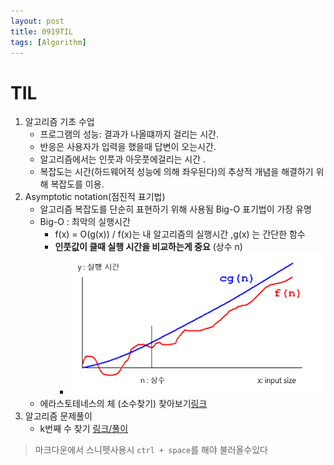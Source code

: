 ```yaml
---
layout: post
title: 0919TIL
tags: [Algorithm]
---
```


# TIL

1. 알고리즘 기초 수업
   - 프로그램의 성능: 결과가 나올떄까지 걸리는 시간.
   - 반응은 사용자가 입력을 했을때 답변이 오는시간.
   - 알고리즘에서는 인풋과 아웃풋에걸리는 시간 .
   - 복잡도는 시간(하드웨어적 성능에 의해 좌우된다)의 추상적 개념을 해결하기 위해 복잡도를 이용.
2. Asymptotic notation(점진적 표기법)
   - 알고리즘 복잡도를 단순히 표현하기 위해 사용됨 Big-O 표기법이 가장 유명
   - Big-O : 최악의 실행시간
        - f(x) = O(g(x)) /  f(x)는 내 알고리즘의 실행시간 ,g(x) 는 간단한 함수
        - **인풋값이 클때 실행 시간을 비교하는게 중요** (상수 n)
            - ![image](/images/bigo.png)
    - 에라스토테네스의 체 (소수찾기) 찾아보기[링크](http://mygumi.tistory.com/66)
3. 알고리즘 문제풀이 
    - k번째 수 찾기 [링크/](https://programmers.co.kr/learn/courses/30/lessons/42748)[풀이](https://github.com/sk2504/Algorithm_practice/blob/master/findK.js)

> 마크다운에서 스니펫사용시 `ctrl + space`를 해야 불러올수있다